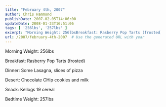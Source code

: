 ```yaml
---
title: "February 4th, 2007"
author: Chris Hammond
publishDate: 2007-02-05T14:06:00
updateDate: 2008-01-23T16:51:06
tags: [ '256lbs', '257lbs' ]
excerpt: "Morning Weight: 256lbsBreakfast: Rasberry Pop Tarts (frosted)Dinner: Some Lasagna, slices of pizzaDesert: Chocolate CHip cookies and milkSnack: Kellogs 19 cerealBedtime Weight:..."
url: /2007/february-4th-2007  # Use the generated URL with year
---
```

<p>Morning Weight: 256lbs</p><p>Breakfast: Rasberry Pop Tarts (frosted)</p><p>Dinner: Some Lasagna, slices of pizza</p><p>Desert: Chocolate CHip cookies and milk</p><p>Snack: Kellogs 19 cereal</p><p>Bedtime Weight: 257lbs</p><img src="https://65lbs.com/aggbug.aspx?PostID=47" width="1" height="1">
